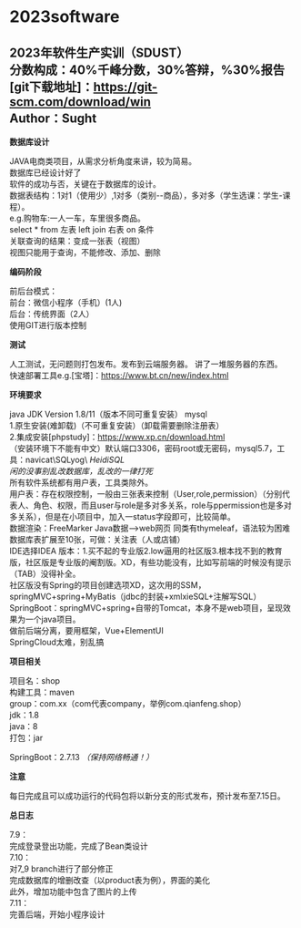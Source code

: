 # 2023software
2023年软件生产实训（SDUST）  
分数构成：40%千峰分数，30%答辩，%30%报告  
[git下载地址]：https://git-scm.com/download/win  
Author：Sught
--------
**数据库设计**

JAVA电商类项目，从需求分析角度来讲，较为简易。  
数据库已经设计好了  
软件的成功与否，关键在于数据库的设计。  
数据表结构：1对1（使用少）,1对多（类别--商品），多对多（学生选课：学生-课程）。  
e.g.购物车:一人一车，车里很多商品。  
select * from 左表 left join 右表 on 条件  
关联查询的结果：变成一张表（视图）  
视图只能用于查询，不能修改、添加、删除


**编码阶段**

前后台模式：  
前台：微信小程序（手机）(1人)  
后台：传统界面（2人）  
使用GIT进行版本控制


**测试**

人工测试，无问题则打包发布。发布到云端服务器。
讲了一堆服务器的东西。  
快速部署工具e.g.[宝塔]：https://www.bt.cn/new/index.html  


**环境要求**

java JDK Version 1.8/11（版本不同可重复安装）
mysql   
1.原生安装(难卸载)（不可重复安装）（卸载需要删除注册表）  
2.集成安装[phpstudy]：https://www.xp.cn/download.html  
（安装环境下不能有中文）默认端口3306，密码root或无密码，mysql5.7，工具：navicat\SQLyog\ *HeidiSQL*  
*闲的没事别乱改数据库，乱改的一律打死*  
所有软件系统都有用户表，工具类除外。  
用户表：存在权限控制，一般由三张表来控制（User,role,permission）（分别代表人、角色、权限，而且user与role是多对多关系，role与ppermission也是多对多关系），但是在小项目中，加入一status字段即可，比较简单。  
数据渲染：FreeMarker Java数据-->web网页 同类有thymeleaf，语法较为困难
数据库表扩展至10张，可做：关注表（人或店铺）  
IDE选择IDEA 版本：1.买不起的专业版2.low逼用的社区版3.根本找不到的教育版，社区版是专业版的阉割版。XD，有些功能没有，比如写前端的时候没有提示（TAB）没得补全。  
社区版没有Spring的项目创建选项XD，这次用的SSM，springMVC+spring+MyBatis（jdbc的封装+xmlxieSQL+注解写SQL）  
SpringBoot：springMVC+spring+自带的Tomcat，本身不是web项目，呈现效果为一个java项目。  
做前后端分离，要用框架，Vue+ElementUI  
SpringCloud太难，别乱搞  


**项目相关**

项目名：shop  
构建工具：maven  
group：com.xx（com代表company，举例com.qianfeng.shop）  
jdk：1.8  
java：8  
打包：jar  

SpringBoot：2.7.13 *（保持网络畅通！）*  


**注意**

每日完成且可以成功运行的代码包将以新分支的形式发布，预计发布至7.15日。  


**总日志**

7.9：  
完成登录登出功能，完成了Bean类设计  
7.10：  
对7_9 branch进行了部分修正  
完成数据库的增删改查（以product表为例），界面的美化  
此外，增加功能中包含了图片的上传  
7.11：  
完善后端，开始小程序设计  
